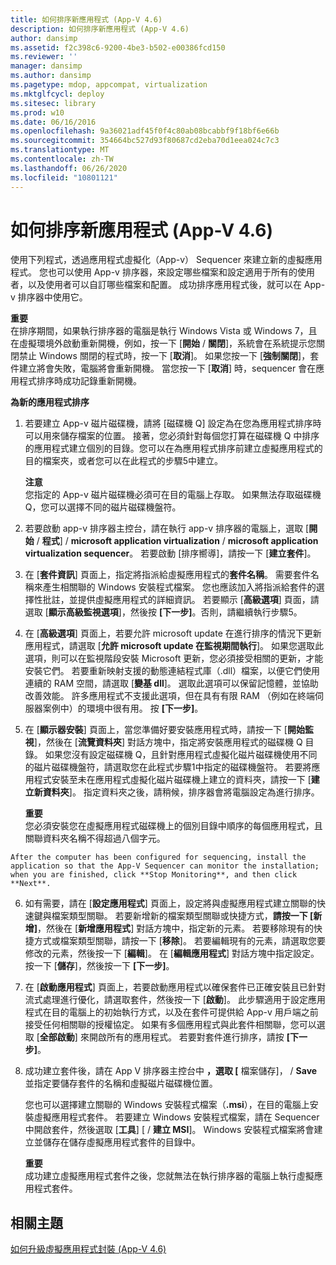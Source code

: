 ```yaml
---
title: 如何排序新應用程式 (App-V 4.6)
description: 如何排序新應用程式 (App-V 4.6)
author: dansimp
ms.assetid: f2c398c6-9200-4be3-b502-e00386fcd150
ms.reviewer: ''
manager: dansimp
ms.author: dansimp
ms.pagetype: mdop, appcompat, virtualization
ms.mktglfcycl: deploy
ms.sitesec: library
ms.prod: w10
ms.date: 06/16/2016
ms.openlocfilehash: 9a36021adf45f0f4c80ab08bcabbf9f18bf6e66b
ms.sourcegitcommit: 354664bc527d93f80687cd2eba70d1eea024c7c3
ms.translationtype: MT
ms.contentlocale: zh-TW
ms.lasthandoff: 06/26/2020
ms.locfileid: "10801121"
---
```

# 如何排序新應用程式 (App-V 4.6)


使用下列程式，透過應用程式虛擬化（App-v） Sequencer 來建立新的虛擬應用程式。 您也可以使用 App-v 排序器，來設定哪些檔案和設定適用于所有的使用者，以及使用者可以自訂哪些檔案和配置。 成功排序應用程式後，就可以在 App-v 排序器中使用它。

**重要**  
在排序期間，如果執行排序器的電腦是執行 Windows Vista 或 Windows 7，且在虛擬環境外啟動重新開機，例如，按一下 [**開始**  /  **關閉**]，系統會在系統提示您關閉禁止 Windows 關閉的程式時，按一下 [**取消**]。 如果您按一下 [**強制關閉**]，套件建立將會失敗，電腦將會重新開機。 當您按一下 [**取消**] 時，sequencer 會在應用程式排序時成功記錄重新開機。



**為新的應用程式排序**

1.  若要建立 App-v 磁片磁碟機，請將 [磁碟機 Q] 設定為在您為應用程式排序時可以用來儲存檔案的位置。 接著，您必須針對每個您打算在磁碟機 Q 中排序的應用程式建立個別的目錄。您可以在為應用程式排序前建立虛擬應用程式的目的檔案夾，或者您可以在此程式的步驟5中建立。

    **注意**  
    您指定的 App-v 磁片磁碟機必須可在目的電腦上存取。 如果無法存取磁碟機 Q，您可以選擇不同的磁片磁碟機盤符。



2.  若要啟動 app-v 排序器主控台，請在執行 app-v 排序器的電腦上，選取 [**開始**  /  **程式**]  /  **microsoft application virtualization**  /  **microsoft application virtualization sequencer**。 若要啟動 [排序嚮導]，請按一下 [**建立套件**]。

3.  在 [**套件資訊**] 頁面上，指定將指派給虛擬應用程式的**套件名稱**。 需要套件名稱來產生相關聯的 Windows 安裝程式檔案。 您也應該加入將指派給套件的選擇性批註，並提供虛擬應用程式的詳細資訊。 若要顯示 [**高級選項**] 頁面，請選取 [**顯示高級監視選項**]，然後按 **[下一步]**。否則，請繼續執行步驟5。

4.  在 [**高級選項**] 頁面上，若要允許 microsoft update 在進行排序的情況下更新應用程式，請選取 [**允許 microsoft update 在監視期間執行**]。 如果您選取此選項，則可以在監視階段安裝 Microsoft 更新，您必須接受相關的更新，才能安裝它們。 若要重新映射支援的動態連結程式庫（.dll）檔案，以便它們使用連續的 RAM 空間，請選取 [**變基 dll**]。 選取此選項可以保留記憶體，並協助改善效能。 許多應用程式不支援此選項，但在具有有限 RAM （例如在終端伺服器案例中）的環境中很有用。 按 **\[下一步\]**。

5.  在 [**顯示器安裝**] 頁面上，當您準備好要安裝應用程式時，請按一下 [**開始監視**]，然後在 [**流覽資料夾**] 對話方塊中，指定將安裝應用程式的磁碟機 Q 目錄。 如果您沒有設定磁碟機 Q，且針對應用程式虛擬化磁片磁碟機使用不同的磁片磁碟機盤符，請選取您在此程式步驟1中指定的磁碟機盤符。 若要將應用程式安裝至未在應用程式虛擬化磁片磁碟機上建立的資料夾，請按一下 [**建立新資料夾**]。 指定資料夾之後，請稍候，排序器會將電腦設定為進行排序。

    **重要**  
    您必須安裝您在虛擬應用程式磁碟機上的個別目錄中順序的每個應用程式，且關聯資料夾名稱不得超過八個字元。



~~~
After the computer has been configured for sequencing, install the application so that the App-V Sequencer can monitor the installation; when you are finished, click **Stop Monitoring**, and then click **Next**.
~~~

6. 如有需要，請在 [**設定應用程式**] 頁面上，設定將與虛擬應用程式建立關聯的快速鍵與檔案類型關聯。 若要新增新的檔案類型關聯或快捷方式，**請按一下 [新增]**，然後在 [**新增應用程式**] 對話方塊中，指定新的元素。 若要移除現有的快捷方式或檔案類型關聯，請按一下 [**移除**]。 若要編輯現有的元素，請選取您要修改的元素，然後按一下 [**編輯**]。 在 [**編輯應用程式**] 對話方塊中指定設定。 按一下 [**儲存**]，然後按一下 **[下一步]**。

7. 在 [**啟動應用程式**] 頁面上，若要啟動應用程式以確保套件已正確安裝且已針對流式處理進行優化，請選取套件，然後按一下 [**啟動**]。 此步驟適用于設定應用程式在目的電腦上的初始執行方式，以及在套件可提供給 App-v 用戶端之前接受任何相關聯的授權協定。 如果有多個應用程式與此套件相關聯，您可以選取 [**全部啟動**] 來開啟所有的應用程式。 若要對套件進行排序，請按 **[下一步]**。

8. 成功建立套件後，請在 App V 排序器主控台中 **，選取 [** 檔案儲存]，  /  **Save**並指定要儲存套件的名稱和虛擬磁片磁碟機位置。

   您也可以選擇建立關聯的 Windows 安裝程式檔案（**.msi**），在目的電腦上安裝虛擬應用程式套件。 若要建立 Windows 安裝程式檔案，請在 Sequencer 中開啟套件，然後選取 [**工具**] [  /  **建立 MSI**]。 Windows 安裝程式檔案將會建立並儲存在儲存虛擬應用程式套件的目錄中。

   **重要**  
   成功建立虛擬應用程式套件之後，您就無法在執行排序器的電腦上執行虛擬應用程式套件。



## 相關主題


[如何升級虛擬應用程式封裝 (App-V 4.6)](how-to-upgrade-a-virtual-application-package--app-v-46-.md)









